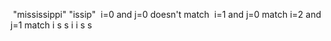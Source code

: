 ​
"mississippi"
"issip"
​
i=0 and j=0 doesn't match
​
i=1 and j=0 match
i=2 and j=1 match
i s s i
i s s